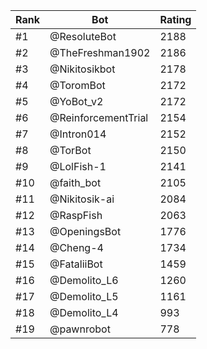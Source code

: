 Rank|Bot|Rating
---|---|---
#1|@ResoluteBot|2188
#2|@TheFreshman1902|2186
#3|@Nikitosikbot|2178
#4|@ToromBot|2172
#5|@YoBot_v2|2172
#6|@ReinforcementTrial|2154
#7|@Intron014|2152
#8|@TorBot|2150
#9|@LolFish-1|2141
#10|@faith_bot|2105
#11|@Nikitosik-ai|2084
#12|@RaspFish|2063
#13|@OpeningsBot|1776
#14|@Cheng-4|1734
#15|@FataliiBot|1459
#16|@Demolito_L6|1260
#17|@Demolito_L5|1161
#18|@Demolito_L4|993
#19|@pawnrobot|778
